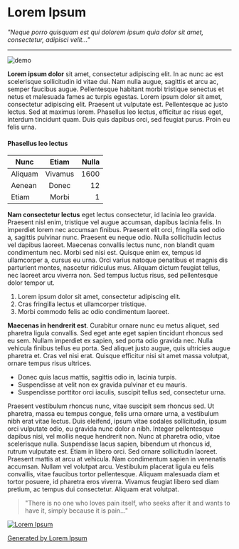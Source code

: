 # Lorem Ipsum

*"Neque porro quisquam est qui dolorem ipsum quia dolor sit amet, consectetur, adipisci velit..."*

-------------------------------
![demo](https://www.lipsum.com/images/banners/white_970x90.gif "")



**Lorem ipsum dolor** sit amet, consectetur adipiscing elit. In ac nunc ac est scelerisque sollicitudin id vitae dui. Nam nulla augue, sagittis et arcu ac, semper faucibus augue. Pellentesque habitant morbi tristique senectus et netus et malesuada fames ac turpis egestas. Lorem ipsum dolor sit amet, consectetur adipiscing elit. Praesent ut vulputate est. Pellentesque ac justo lectus. Sed at maximus lorem. Phasellus leo lectus, efficitur ac risus eget, interdum tincidunt quam. Duis quis dapibus orci, sed feugiat purus. Proin eu felis urna.

#### Phasellus leo lectus

| Nunc        | Etiam           | Nulla  |
| ------------- |:-------------:| -----:|
|Aliquam      | Vivamus | 1600 |
| Aenean      | Donec      |   12 |
| Etiam | Morbi      |    1 |

**Nam consectetur lectus** eget lectus consectetur, id lacinia leo gravida. Praesent nisl enim, tristique vel augue accumsan, dapibus lacinia felis. In imperdiet lorem nec accumsan finibus. Praesent elit orci, fringilla sed odio a, sagittis pulvinar nunc. Praesent eu neque odio. Nulla sollicitudin lectus vel dapibus laoreet. Maecenas convallis lectus nunc, non blandit quam condimentum nec. Morbi sed nisi est. Quisque enim ex, tempus id ullamcorper a, cursus eu urna. Orci varius natoque penatibus et magnis dis parturient montes, nascetur ridiculus mus. Aliquam dictum feugiat tellus, nec laoreet arcu viverra non. Sed tempus luctus risus, sed pellentesque dolor tempor ut.

1. Lorem ipsum dolor sit amet, consectetur adipiscing elit.
2. Cras fringilla lectus et ullamcorper tristique.
3. Morbi commodo felis ac odio condimentum laoreet.

**Maecenas in hendrerit est**. Curabitur ornare nunc eu metus aliquet, sed pharetra ligula convallis. Sed eget ante eget sapien tincidunt rhoncus sed eu sem. Nullam imperdiet ex sapien, sed porta odio gravida nec. Nulla vehicula finibus tellus eu porta. Sed aliquet justo augue, quis ultricies augue pharetra et. Cras vel nisi erat. Quisque efficitur nisi sit amet massa volutpat, ornare tempus risus ultrices.

* Donec quis lacus mattis, sagittis odio in, lacinia turpis.
* Suspendisse at velit non ex gravida pulvinar et eu mauris.
* Suspendisse porttitor orci iaculis, suscipit tellus sed, consectetur urna.

Praesent vestibulum rhoncus nunc, vitae suscipit sem rhoncus sed. Ut pharetra, massa eu tempus congue, felis urna ornare urna, a vestibulum nibh erat vitae lectus. Duis eleifend, ipsum vitae sodales sollicitudin, ipsum orci vulputate odio, eu gravida nunc dolor a nibh. Integer pellentesque dapibus nisi, vel mollis neque hendrerit non. Nunc at pharetra odio, vitae scelerisque nulla. Suspendisse lacus sapien, bibendum ut rhoncus id, rutrum vulputate est. Etiam in libero orci. Sed ornare sollicitudin laoreet. Praesent mattis at arcu at vehicula. Nam condimentum sapien in venenatis accumsan. Nullam vel volutpat arcu. Vestibulum placerat ligula eu felis convallis, vitae faucibus tortor pellentesque. Aliquam malesuada diam et tortor posuere, id pharetra eros viverra. Vivamus feugiat libero sed diam pretium, ac tempus dui consectetur. Aliquam erat volutpat.

> "There is no one who loves pain itself, who seeks after it and wants to have it, simply because it is pain..."


[![Lorem Ipsum](http://img.youtube.com/vi/tac55PdUmf8/0.jpg)](https://www.youtube.com/watch?v=tac55PdUmf8) 


[Generated by Lorem Ipsum](https://www.lipsum.com/feed/html)